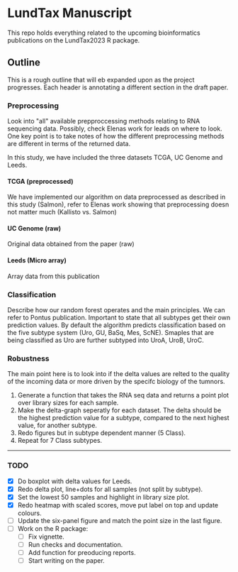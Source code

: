 # LundTax Manuscript

This repo holds everything related to the upcoming bioinformatics publications on the LundTax2023 R package.

## Outline

This is a rough outline that will eb expanded upon as the project progresses. Each header is annotating a different section in the draft paper. 

### Preprocessing

Look into "all" available prepproccessing methods relating to RNA sequencing data. Possibly, check Elenas work for leads on where to look. One key point is to take notes of how the different preprocessing methods are different in terms of the returned data.

In this study, we have included the three datasets TCGA, UC Genome and Leeds. 

#### TCGA (preprocessed)

We have implemented our algorithm on data preprocessed as described in this study (Salmon), refer to Elenas work showing that preprocessing doesn not matter much (Kallisto vs. Salmon)

#### UC Genome (raw)

Original data obtained from the paper (raw)

#### Leeds (Micro array)

Array data from this publication

### Classification

Describe how our random forest operates and the main principles. We can refer to Pontus publication. Important to state that all subtypes get their own prediction values. By default the algorithm predicts classification based on the five subtype system (Uro, GU, BaSq, Mes, ScNE). Smaples that are being classified as Uro are further subtyped into UroA, UroB, UroC.

### Robustness

The main point here is to look into if the delta values are relted to the quality of the incoming data or more driven by the specifc biology of the tumnors.

1. Generate a function that takes the RNA seq data and returns a point plot over library sizes for each sample.
2. Make the delta-graph seperatly for each dataset. The delta should be the highest prediction value for a subtype, compared to the next highest value, for another subtype.
3. Redo figures but in subtype dependent manner (5 Class).
4. Repeat for 7 Class subtypes.

---



### TODO

* [X] Do boxplot with delta values for Leeds.
* [X] Redo delta plot, line+dots for all samples (not split by subtype).
* [X] Set the lowest 50 samples and highlight in library size plot.
* [X] Redo heatmap with scaled scores, move put label on top and update colours.
* [ ] Update the six-panel figure and match the point size in the last figure.
* [ ] Work on the R package:
  * [ ] Fix vignette.
  * [ ] Run checks and documentation.
  * [ ] Add function for preoducing reports.
  * [ ] Start writing on the paper.
